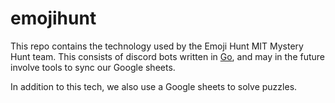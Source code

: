 # emojihunt

This repo contains the technology used by the Emoji Hunt MIT Mystery Hunt team.
This consists of discord bots written in [Go](https://golang.org/), and may in
the future involve tools to sync our Google sheets.

In addition to this tech, we also use a Google sheets to solve puzzles.
